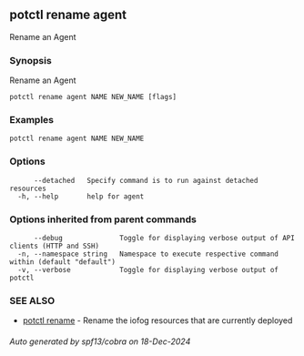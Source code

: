## potctl rename agent

Rename an Agent

### Synopsis

Rename an Agent

```
potctl rename agent NAME NEW_NAME [flags]
```

### Examples

```
potctl rename agent NAME NEW_NAME
```

### Options

```
      --detached   Specify command is to run against detached resources
  -h, --help       help for agent
```

### Options inherited from parent commands

```
      --debug              Toggle for displaying verbose output of API clients (HTTP and SSH)
  -n, --namespace string   Namespace to execute respective command within (default "default")
  -v, --verbose            Toggle for displaying verbose output of potctl
```

### SEE ALSO

* [potctl rename](potctl_rename.md)	 - Rename the iofog resources that are currently deployed

###### Auto generated by spf13/cobra on 18-Dec-2024
